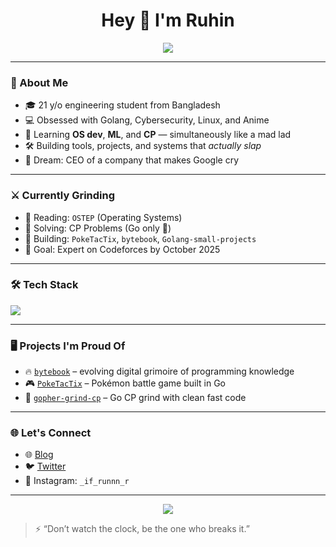 <h1 align="center">Hey 👋 I'm Ruhin</h1>

<p align="center">
  <img src="https://readme-typing-svg.herokuapp.com?color=6FFF94&center=true&lines=👨‍💻+Code+like+a+beast;+📚+Learn+like+you're+in+Zaworldo;+🚀+Building+my+tech+empire" />
</p>

---

### 🧠 About Me

- 🎓 21 y/o engineering student from Bangladesh  
- 💻 Obsessed with Golang, Cybersecurity, Linux, and Anime
- 🧠 Learning **OS dev**, **ML**, and **CP** — simultaneously like a mad lad
- 🛠️ Building tools, projects, and systems that *actually slap*
- 🏁 Dream: CEO of a company that makes Google cry

---

### ⚔️ Currently Grinding

- 📘 Reading: `OSTEP` (Operating Systems)
- 🧠 Solving: CP Problems (Go only 💨)
- 🔧 Building: `PokeTacTix`, `bytebook`, `Golang-small-projects`
- 🎯 Goal: Expert on Codeforces by October 2025

---

### 🛠️ Tech Stack

<img src="https://skillicons.dev/icons?i=go,python,bash,git,linux,neovim,c,js,lua" />

---

### 🖥️ Projects I'm Proud Of

- 🔥 [`bytebook`](https://github.com/ifrunruhin12/bytebook) – evolving digital grimoire of programming knowledge  
- 🎮 [`PokeTacTix`](https://github.com/ifrunruhin12/PokeTacTix) – Pokémon battle game built in Go  
- 🧪 [`gopher-grind-cp`](https://github.com/ifrunruhin12/gopher-grind-cp) – Go CP grind with clean fast code

---

### 🌐 Let's Connect

- 🌐 [Blog](https://ifrunsthoughts.wordpress.com)
- 🐦 [Twitter](https://twitter.com/ifrunruhin)
- 📸 Instagram: `_if_runnn_r`

---

<p align="center">
  <img src="https://komarev.com/ghpvc/?username=ifrunruhin12&label=Profile%20Views&color=brightgreen&style=flat" />
</p>

> ⚡ “Don’t watch the clock, be the one who breaks it.”
<!--
**ifrunruhin12/ifrunruhin12** is a ✨ _special_ ✨ repository because its `README.md` (this file) appears on your GitHub profile.

Here are some ideas to get you started:

- 🔭 I’m currently working on ...
- 🌱 I’m currently learning ...
- 👯 I’m looking to collaborate on ...
- 🤔 I’m looking for help with ...
- 💬 Ask me about ...
- 📫 How to reach me: ...
- 😄 Pronouns: ...
- ⚡ Fun fact: ...
-->
